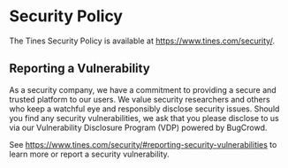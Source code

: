 # Security Policy
The Tines Security Policy is available at https://www.tines.com/security/. 

## Reporting a Vulnerability
As a security company, we have a commitment to providing a secure and trusted platform to our users. We value security researchers and others who keep a watchful eye and responsibly disclose security issues. Should you find any security vulnerabilities, we ask that you please disclose to us via our Vulnerability Disclosure Program (VDP) powered by BugCrowd.

See https://www.tines.com/security/#reporting-security-vulnerabilities to learn more or report a security vulnerability. 